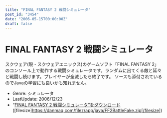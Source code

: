 ```yaml
---
title: "FINAL FANTASY 2 戦闘シミュレータ"
post_id: "3454"
date: "2006-05-15T00:00:00Z"
draft: false
---
```


# FINAL FANTASY 2 戦闘シミュレータ

スクウェア(現・スクウェアエニックス)のゲームソフト「FINAL FANTASY 2」のコンソール上で動作する戦闘シミュレータです。ランダムに出てくる敵と延々と戦闘し続けます。プレイヤーが全滅したら終了です。 ソースも添付されているのでJavaの学習にも良いかも知れません。 

  * Genre: シミュレータ
  * LastUpdate: 2006/12/23
  * “[FINAL FANTASY 2 戦闘シミュレータ”をダウンロード](/filez/app/java/FF2BattleFake.zip) ([filesize]https://danmaq.com/filez/app/java/FF2BattleFake.zip[/filesize])
